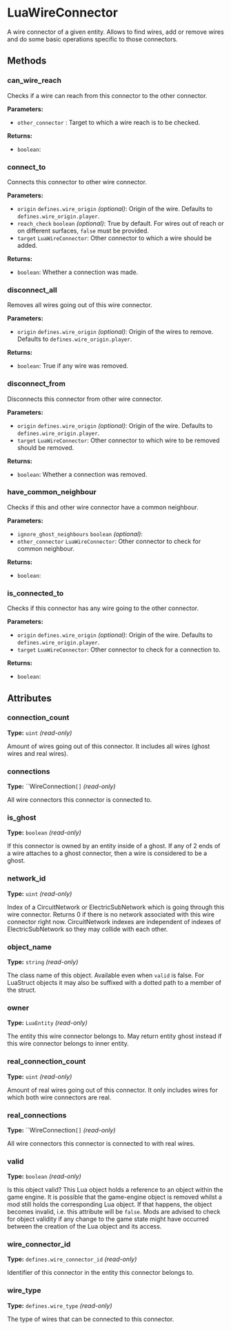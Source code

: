 # LuaWireConnector

A wire connector of a given entity. Allows to find wires, add or remove wires and do some basic operations specific to those connectors.

## Methods

### can_wire_reach

Checks if a wire can reach from this connector to the other connector.

**Parameters:**

- `other_connector` : Target to which a wire reach is to be checked.

**Returns:**

- `boolean`: 

### connect_to

Connects this connector to other wire connector.

**Parameters:**

- `origin` `defines.wire_origin` _(optional)_: Origin of the wire. Defaults to `defines.wire_origin.player`.
- `reach_check` `boolean` _(optional)_: True by default. For wires out of reach or on different surfaces, `false` must be provided.
- `target` `LuaWireConnector`: Other connector to which a wire should be added.

**Returns:**

- `boolean`: Whether a connection was made.

### disconnect_all

Removes all wires going out of this wire connector.

**Parameters:**

- `origin` `defines.wire_origin` _(optional)_: Origin of the wires to remove. Defaults to `defines.wire_origin.player`.

**Returns:**

- `boolean`: True if any wire was removed.

### disconnect_from

Disconnects this connector from other wire connector.

**Parameters:**

- `origin` `defines.wire_origin` _(optional)_: Origin of the wire. Defaults to `defines.wire_origin.player`.
- `target` `LuaWireConnector`: Other connector to which wire to be removed should be removed.

**Returns:**

- `boolean`: Whether a connection was removed.

### have_common_neighbour

Checks if this and other wire connector have a common neighbour.

**Parameters:**

- `ignore_ghost_neighbours` `boolean` _(optional)_: 
- `other_connector` `LuaWireConnector`: Other connector to check for common neighbour.

**Returns:**

- `boolean`: 

### is_connected_to

Checks if this connector has any wire going to the other connector.

**Parameters:**

- `origin` `defines.wire_origin` _(optional)_: Origin of the wire. Defaults to `defines.wire_origin.player`.
- `target` `LuaWireConnector`: Other connector to check for a connection to.

**Returns:**

- `boolean`: 

## Attributes

### connection_count

**Type:** `uint` _(read-only)_

Amount of wires going out of this connector. It includes all wires (ghost wires and real wires).

### connections

**Type:** ``WireConnection`[]` _(read-only)_

All wire connectors this connector is connected to.

### is_ghost

**Type:** `boolean` _(read-only)_

If this connector is owned by an entity inside of a ghost. If any of 2 ends of a wire attaches to a ghost connector, then a wire is considered to be a ghost.

### network_id

**Type:** `uint` _(read-only)_

Index of a CircuitNetwork or ElectricSubNetwork which is going through this wire connector. Returns 0 if there is no network associated with this wire connector right now. CircuitNetwork indexes are independent of indexes of ElectricSubNetwork so they may collide with each other.

### object_name

**Type:** `string` _(read-only)_

The class name of this object. Available even when `valid` is false. For LuaStruct objects it may also be suffixed with a dotted path to a member of the struct.

### owner

**Type:** `LuaEntity` _(read-only)_

The entity this wire connector belongs to. May return entity ghost instead if this wire connector belongs to inner entity.

### real_connection_count

**Type:** `uint` _(read-only)_

Amount of real wires going out of this connector. It only includes wires for which both wire connectors are real.

### real_connections

**Type:** ``WireConnection`[]` _(read-only)_

All wire connectors this connector is connected to with real wires.

### valid

**Type:** `boolean` _(read-only)_

Is this object valid? This Lua object holds a reference to an object within the game engine. It is possible that the game-engine object is removed whilst a mod still holds the corresponding Lua object. If that happens, the object becomes invalid, i.e. this attribute will be `false`. Mods are advised to check for object validity if any change to the game state might have occurred between the creation of the Lua object and its access.

### wire_connector_id

**Type:** `defines.wire_connector_id` _(read-only)_

Identifier of this connector in the entity this connector belongs to.

### wire_type

**Type:** `defines.wire_type` _(read-only)_

The type of wires that can be connected to this connector.

